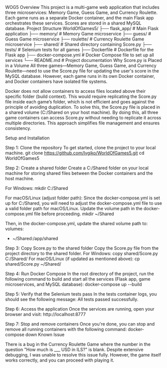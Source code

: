 WOG5
Overview
This project is a multi-game web application that includes three microservices: Memory Game, Guess Game, and Currency Roulette. Each game runs as a separate Docker container, and the main Flask app orchestrates these services. Scores are stored in a shared MySQL database.
Project Structure
WorldOfGames5/
├── flask_app/        # Main Flask application
├── memory/           # Memory Game microservice
├── guess/            # Guess Game microservice
├── roulette/         # Currency Roulette Game microservice
├── shared/           # Shared directory containing Score.py
├── tests/            # Selenium tests for all games
├── Dockerfile        # Dockerfile for the Flask app
├── docker-compose.yml  # Docker Compose file to set up all services
└── README.md         # Project documentation
Why Score.py is Placed in a Volume
All three games—Memory Game, Guess Game, and Currency Roulette—need to use the Score.py file for updating the user's score in the MySQL database. However, each game runs in its own Docker container, and Docker containers have isolated file systems.

Docker does not allow containers to access files located above their specific folder (build context). This would require replicating the Score.py file inside each game’s folder, which is not efficient and goes against the principle of avoiding duplication.
To solve this, the Score.py file is placed in a shared volume (C:/Shared on your host machine). By doing this, all three game containers can access Score.py without needing to replicate it across multiple directories. This approach simplifies file management and ensures consistency.

Setup and Installation

Step 1: Clone the repository
To get started, clone the project to your local machine.
git clone https://github.com/Ivgiko/WorldOfGames5.git
cd WorldOfGames5

Step 2: Create a shared folder
Create a C:/Shared folder on your local machine for storing shared files between the Docker containers and the host machine.

For Windows:
mkdir C:/Shared

For macOS/Linux (adjust folder path):
Since the docker-compose.yml is set up for C:/Shared, you will need to adjust the docker-compose.yml file to use a valid folder path for macOS/Linux. Update the volume path in the docker-compose.yml file before proceeding.
mkdir ~/Shared

Then, in the docker-compose.yml, update the shared volume path to:
volumes:
  - ~/Shared:/app/shared

Step 3: Copy Score.py to the shared folder
Copy the Score.py file from the project directory to the shared folder.
For Windows:
copy shared/Score.py C:/Shared/
For macOS/Linux (if updated as mentioned above):
cp shared/Score.py ~/Shared/

Step 4: Run Docker Compose
In the root directory of the project, run the following command to build and start all the services (Flask app, game microservices, and MySQL database):
docker-compose up --build

Step 5: Verify that the Selenium tests pass
In the tests container logs, you should see the following message:
All tests passed successfully.

Step 6: Access the application
Once the services are running, open your browser and visit:
http://localhost:8777

Step 7: Stop and remove containers
Once you're done, you can stop and remove all running containers with the following command:
docker-compose down
Known Issue

There is a bug in the Currency Roulette Game where the number in the question "How much is ___ USD in ILS?" is blank. Despite extensive debugging, I was unable to resolve this issue fully. However, the game itself works correctly, and you can proceed with playing it.

